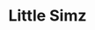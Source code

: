 ---
title: "Little Simz"
summary: "British rapper, singer, musician, recording artist and actress. Born: 23 February 1994 in Islington, London, UK. Simbi Ajikawo is better known as Little Simz . As an actress, she had a featured role in the first Netflix-released series of London-based street drama \"Top Boy\" , alongside former vocalist . Her fourth album, \"\" , was shortlisted for the Mercury Prize , as was her fifth album, \"\" , which was shortlisted for the Mercury Prize , and for which she won. In February 2022 she also took the 'Best New Artist' award at the Brit Awards."
image: "little-simz.jpg"
---